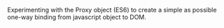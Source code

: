 Experimenting with the Proxy object (ES6) to create a simple as possible one-way binding from javascript object to DOM. 
